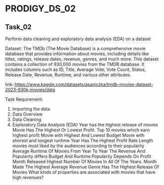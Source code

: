 # PRODIGY_DS_02

## Task_02

Perform data cleaning and exploratory data analysis (EDA) on a dataset

Dataset: The TMDb (The Movie Database) is a comprehensive movie database that provides information about movies, including details like titles, ratings, release dates, revenue, genres, and much more. This dataset contains a collection of 930,000 movies from the TMDB database. It includes columns such as ID, Title, Average Vote, Vote Count, Status, Release Date, Revenue, Runtime, and various other attributes.

link: https://www.kaggle.com/datasets/asaniczka/tmdb-movies-dataset-2023-930k-movies/data

Task Requirement:
1. Importing the data
2. Data Overview
3. Data Cleaning
4. Exploratory Data Analysis (EDA)
   Year has the highest release of movies
   Movie Has The Highest Or Lowest Profit. Top 10 movies which earn highest profit
   Movie with Highest And Lowest Budget
   Movie with shorest and longest runtime
   Year Has The Highest Profit Rate
   Length movies most liked by the audiences according to their popularity
        Average Runtime Of Movies From Year To Year
        The Revenue And Popularity differs Budget And Runtime
        Popularity Depends On Profit
        Month Released Highest Number Of Movies In All Of The Years. Month Made The Highest Average Revenue
        Genre Has The Highest Release Of Movies
        What kinds of properties are associated with movies that have high revenues?
        

